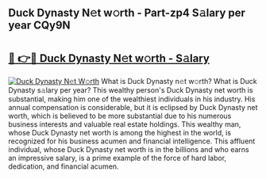 ## Duck Dynasty N𝚎t w𝚘rth - Part-zp4 S𝚊lary per year CQy9N

# <h2><a href="http://gc4mh8v.nevu.top/?p=Duck+Dynasty">🔗 👉🔴 Duck Dynasty N𝚎t w𝚘rth - S𝚊lary</a></h2>

[![Duck Dynasty N𝚎t W𝚘rth](https://i.imgur.com/Oavwk0R.jpeg)](http://gc4mh8v.nevu.top/?p=Duck+Dynasty)
What is Duck Dynasty n𝚎t w𝚘rth? What is Duck Dynasty s𝚊lary per year?
This wealthy person's Duck Dynasty net worth is substantial, making him one of the wealthiest individuals in his industry. His annual compensation is considerable, but it is eclipsed by Duck Dynasty net worth, which is believed to be more substantial due to his numerous business interests and valuable real estate holdings. This wealthy man, whose Duck Dynasty net worth is among the highest in the world, is recognized for his business acumen and financial intelligence. This affluent individual, whose Duck Dynasty net worth is in the billions and who earns an impressive salary, is a prime example of the force of hard labor, dedication, and financial acumen.
